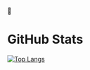 😬

# GitHub Stats
[![Top Langs](https://github-readme-stats.vercel.app/api/top-langs/?username=greenluck18&theme=transparent)](https://github.com/greenluck18/github-readme-stats)

